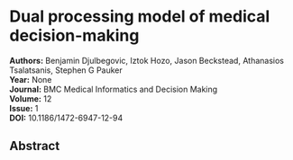 # Dual processing model of medical decision-making

**Authors:** Benjamin Djulbegovic, Iztok Hozo, Jason Beckstead, Athanasios Tsalatsanis, Stephen G Pauker  
**Year:** None  
**Journal:** BMC Medical Informatics and Decision Making  
**Volume:** 12  
**Issue:** 1  
**DOI:** 10.1186/1472-6947-12-94  

## Abstract


